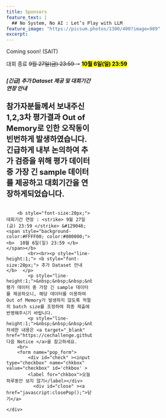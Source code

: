 ```yaml
---
title: Sponsors
feature_text: |
  ## No System, No AI : Let’s Play with LLM
feature_image: "https://picsum.photos/1300/400?image=989"
excerpt:
---
```


Coming soon!
(SAIT)


<tr>
			<td colspan="2">  대회 종료 </td>
			<strike> 9월 27일(금) 23:59 </strike> &#129046; <span style="background-color:#FFFF00; color:#000000;"> <b>  10월 6일(일) 23:59 </b></span> </td> 

<!-- layer popup content -->

<div class="layerPopup" id="layer_popup" style="visibility: visible;">
    <div class="layerBox" style="width:45%;">
        <h5 class="title"> <b> [긴급] 추가 Dataset 제공 및 대회기간 연장 안내 </b></h5>
        <div class="cont">
	 	<b style="font-size:20px;"> 참가자분들께서 보내주신 1,2,3차 평가결과 Out of Memory로 인한 오작동이 빈번하게 발생하였습니다. 
                                            긴급하게 내부 논의하여 추가 검증을 위해 평가 데이터 중 가장 긴 sample 데이터를 제공하고 대회기간을 연장하게되었습니다. </b> 
		<br> </br>
		
	    <b style="font-size:20px;"> 대회기간 연장 : <strike> 9월 27일(금) 23:59 </strike> &#129046; <span style="background-color:#FFFF00; color:#000000;"> <b>  10월 6일(일) 23:59 </b></span></b> 
      	    <br><br><p style="line-height:1;"> <b style="font-size:20px;"> 추가 Dataset 안내 </b>  </p>        
    	    <p style="line-height:1;">&nbsp;&nbsp;&nbsp;&nbsp; 평가 데이터 중 가장 긴 sample 데이터를 제공하오니, 해당 데이터를 이용하여 Out of Memory가 발생하지 않도록 적절히 batch size를 조정하여 최종 제출에 반영해주시기 바랍니다.     
      	    <p style="line-height:1;">&nbsp;&nbsp;&nbsp;&nbsp;&nbsp;&nbsp;&nbsp; 자세한 내용은 <a target="_blank" href="https://cechallenge.github.io/Notice/"> 다음 Notice </a>을 참고하세요.
        <br>         
        <form name="pop_form">
            <div id="check" ><input type="checkbox" name="chkbox" value="checkbox" id='chkbox' >
            <label for="chkbox">오늘 하루동안 보지 않기</label></div>
		      <div id="close" ><a href="javascript:closePop();">닫기</a>
		
	</div> 
